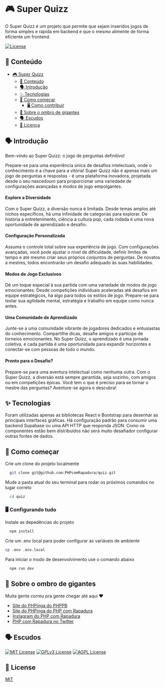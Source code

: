 # 🎮 Super Quizz

O Super Quizz é um projeto que permite que sejam inseridos jogos de forma simples e rápida em backend e que o mesmo alimente de forma eficiente um frontend.

[![License](https://img.shields.io/badge/license-MIT-blue.svg)](https://opensource.org/licenses/MIT)

## 📌 Conteúdo

- [🎮 Super Quizz](#-super-quizz)
  - [📌 Conteúdo](#-conteúdo)
  - [🗣 Introdução](#-introdução)
  - [✨ Tecnologias](#-tecnologias)
  - [🚀 Como começar](#-como-começar)
    - [🖥 Como contribuir](#-como-contribuir)
  - [👋 Sobre o ombro de gigantes](#-sobre-o-ombro-de-gigantes)
  - [🗣 Escudos](#-escudos)
  - [🚨 Licença](#-licença)

## 🗣 Introdução

Bem-vindo ao Super Quizz: o jogo de perguntas definitivo!

Prepare-se para uma experiência única de desafios intelectuais, onde o conhecimento é a chave para a vitória! Super Quizz não é apenas mais um jogo de perguntas e respostas - é uma plataforma inovadora, projetada desde o seu nascedouro para proporcionar uma variedade de configurações avançadas e modos de jogo empolgantes.

#### Explore a Diversidade

Com o Super Quizz, a diversão nunca é limitada. Desde temas amplos até nichos específicos, há uma infinidade de categorias para explorar. De história a entretenimento, ciência a cultura pop, cada rodada é uma nova oportunidade de aprendizado e desafio.

#### Configuração Personalizada

Assuma o controle total sobre sua experiência de jogo. Com configurações avançadas, você pode ajustar o nível de dificuldade, definir limites de tempo e até mesmo criar seus próprios conjuntos de perguntas. De novatos a mestres, todos encontrarão um desafio adequado às suas habilidades.

#### Modos de Jogo Exclusivos

Dê um toque especial à sua partida com uma variedade de modos de jogo emocionantes. Desde competições individuais aceleradas até desafios em equipe estratégicos, há algo para todos os estilos de jogo. Prepare-se para testar sua agilidade mental, estratégia e trabalho em equipe como nunca antes.

#### Uma Comunidade de Aprendizado

Junte-se a uma comunidade vibrante de jogadores dedicados e entusiastas do conhecimento. Compartilhe dicas, desafie amigos e participe de torneios emocionantes. No Super Quizz, o aprendizado é uma jornada coletiva, e cada partida é uma oportunidade para expandir horizontes e conectar-se com pessoas de todo o mundo.

#### Pronto para o Desafio?

Prepare-se para uma aventura intelectual como nenhuma outra. Com o Super Quizz, a diversão está sempre garantida, seja sozinho, com amigos ou em competições épicas. Você tem o que é preciso para se tornar o mestre das perguntas? Aventure-se agora e descubra!

## ✨ Tecnologias

Foram utilizadas apenas as bibliotecas React e Bootstrap para desenhar as principais interfaces gráficas.
Há configuração padrão para consumir uma backend Supabase ou uma API HTTP que responda JSON.
Como os componentes estão bem distribuídos não será muito desafiador configurar outras fontes de dados.

## 🚀 Como começar

Crie um clone do projeto localmente

```bash
  git clone git@github.com:PHPcomRapadura/quiz.git
```

Mude a pasta atual do seu terminal para rodar os próximos comandos no lugar correto

```bash
  cd quiz
```

### 🖥 Configurando tudo

Instale as depedências do projeto

```bash
  npm install
```

Crie um .env local para poder configurar as variáveis de ambiente

```bash
cp .env .env.local
```

Para iniciar o modo de desenvolvimento use o comando abaixo

```bash
  npm run dev
```


## 👋 Sobre o ombro de gigantes

Muita gente correu pra gente chegar até aqui :heart:

 - [Site do PHPinga do PHPPB](http://php-pb.net/PHPinga/)
 - [Site do PHPinga do PHP com Rapadura](https://phpcomrapadura.org/phpinga/)
 - [Instagram do PHP com Rapadura](https://www.instagram.com/phpcomrapadura/)
 - [PHP com Rapadura no Twitter](https://twitter.com/phpcomrapadura)


## 🗣 Escudos

[![MIT License](https://img.shields.io/badge/License-MIT-green.svg)](https://choosealicense.com/licenses/mit/)
[![GPLv3 License](https://img.shields.io/badge/License-GPL%20v3-yellow.svg)](https://opensource.org/licenses/)
[![AGPL License](https://img.shields.io/badge/license-AGPL-blue.svg)](http://www.gnu.org/licenses/agpl-3.0)


## 🚨 License

[MIT](https://choosealicense.com/licenses/mit/)

